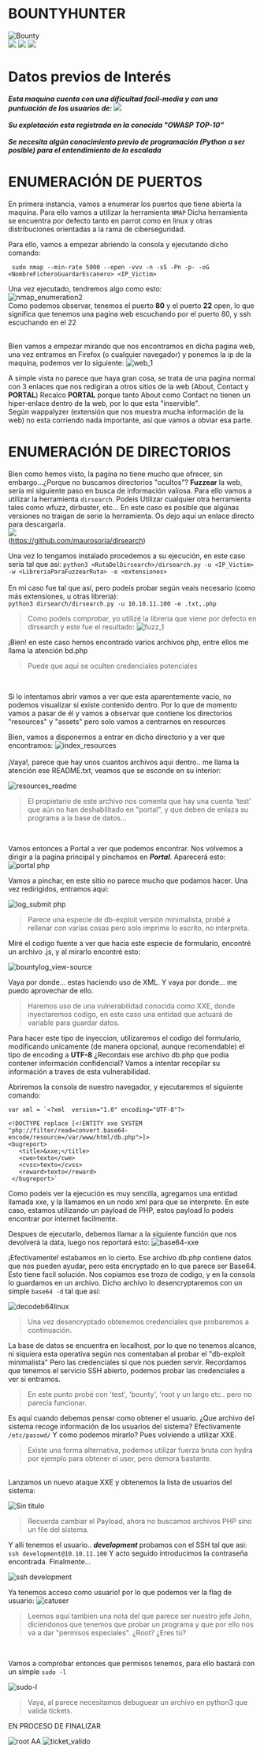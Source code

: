 # BOUNTYHUNTER 
![Bounty](https://user-images.githubusercontent.com/87484792/127788465-c99206d0-c1d8-491f-8e33-ea743e4c4165.png)
</br>
<img src= "https://img.shields.io/badge/difficulty:: -3FE716?style=plastic&logo=hackthebox&logoColor=white&labelColor=16E798"> </img>
<img src= "https://img.shields.io/badge/Easy-16E798?style=plastic"> </img> 
<img src= "https://img.shields.io/badge/Medium-E77816?style=plastic"> </img>
</br>

##

# Datos previos de Interés  

***Esta maquina cuenta con una dificultad facil-media y con una puntuación de los usuarios de: <img src= "https://img.shields.io/badge/4,4 stars -16DEE7?style=plastic&logo=RiseUp&logoColor=white&labelColor=16E798"> </img>*** 
</br></br>
***Su explotación esta registrada en la conocida "OWASP TOP-10"***
</br></br>
***Se necesita algún conocimiento previo de programación (Python a ser posible) para el entendimiento de la escalada***

# ENUMERACIÓN DE PUERTOS

En primera instancia, vamos a enumerar los puertos que tiene abierta la maquina. Para ello vamos a utilizar la herramienta ``NMAP`` 
Dicha herramienta se encuentra por defecto tanto en parrot como en linux y otras distribuciones orientadas a la rama de ciberseguridad.

Para ello, vamos a empezar abriendo la consola y ejecutando dicho comando:

     sudo nmap --min-rate 5000 --open -vvv -n -sS -Pn -p- -oG <NombreFicheroGuardarEscanero> <IP_Victim>

Una vez ejecutado, tendremos algo como esto: </br>
  ![nmap_enumeration2](https://user-images.githubusercontent.com/87484792/127789907-a45d7bb4-0d20-45de-88c8-476fdc3e6c3d.png)
</br>
Como podemos observar, tenemos el puerto **80** y el puerto **22** open, lo que significa que tenemos una pagina web escuchando por el puerto 80, y ssh escuchando en el 22
</br> </br>

Bien vamos a empezar mirando que nos encontramos en dicha pagina web, una vez entramos en Firefox (o cualquier navegador) y ponemos la ip de la maquina, podemos ver lo siguiente:
![web_1](https://user-images.githubusercontent.com/87484792/127790103-6438ccb8-47ba-4ddb-a01e-a6ddf85525bf.png)

A simple vista no parece que haya gran cosa, se trata de una pagina normal con 3 enlaces que nos redigiran a otros sitios de la web (About, Contact y **PORTAL**)
Recalco **PORTAL** porque tanto About como Contact no tienen un hiper-enlace dentro de la web, por lo que esta "inservible". </br>
Según wappalyzer (extensión que nos muestra mucha información de la web) no esta corriendo nada importante, así que vamos a obviar esa parte. 

# ENUMERACIÓN DE DIRECTORIOS

Bien como hemos visto, la pagina no tiene mucho que ofrecer, sin embargo...¿Porque no buscamos directorios "ocultos"? **Fuzzear** la web, sería mi siguiente paso en busca de información valiosa. Para ello vamos a utilizar la herramienta ``dirsearch``. Podeis Utilizar cualquier otra herramienta tales como wfuzz, dirbuster, etc...
En este caso es posible que algúnas versiones no traigan de serie la herramienta. Os dejo aquí un enlace directo para descargarla.</br>
<img src= "https://img.shields.io/badge/dirsearch-16E798?style=plastic&logo=github&logoColor=white"> </img> </br> (https://github.com/maurosoria/dirsearch) </br>

Una vez lo tengamos instalado procedemos a su ejecución, en este caso sería tal que así:
``python3 <RutaDelDirsearch>/dirsearch.py -u <IP_Victim> -w <LibreriaParaFuzzearRuta> -e <extensiones>``</br></br>
En mi caso fue tal que así, pero podeis probar según veais necesario (como más extensiones, u otras libreria): </br>
 ```python3 dirsearch/dirsearch.py -u 10.10.11.100 -e .txt,.php```
> Como podeis comprobar, yo utilizé la libreria que viene por defecto en dirsearch y este fue el resultado:
![fuzz_1](https://user-images.githubusercontent.com/87484792/127791094-ad8c81b2-ccc2-4be6-92ac-cd8266ca610b.png)</br>

¡Bien! en este caso hemos encontrado varios archivos php, entre ellos me llama la atención bd.php
> Puede que aquí se oculten credenciales potenciales 
</br>

Si lo intentamos abrir vamos a ver que esta aparentemente vacio, no podemos visualizar si existe contenido dentro.
Por lo que de momento vamos a pasar de él y vamos a observar que contiene los directorios "resources" y "assets" pero solo vamos a centrarnos en resources </br>

Bien, vamos a disponernos a entrar en dicho directorio y a ver que encontramos:
![index_resources](https://user-images.githubusercontent.com/87484792/127791465-988c2be9-5d1d-4714-b8d8-37affb39f605.png)
</br></br>
¡Vaya!, parece que hay unos cuantos archivos aqui dentro.. me llama la atención ese README.txt, veamos que se esconde en su interior:

![resources_readme](https://user-images.githubusercontent.com/87484792/127791991-f73a8823-071b-4d14-9848-9fbfc96209a4.png)
> El propietario de este archivo nos comenta que hay una cuenta 'test' que aún no han deshabilitado en "portal", y que deben de enlaza su programa a la base de datos...
</br>

Vamos entonces a Portal a ver que podemos encontrar. Nos volvemos a dirigir a la pagina principal y pinchamos en ***Portal***. Aparecerá esto:
![portal php](https://user-images.githubusercontent.com/87484792/127792215-631d2d24-cbfd-4341-924f-ba9e7f86468c.png)

Vamos a pinchar, en este sitio no parece mucho que podamos hacer. Una vez redirigidos, entramos aqui:

![log_submit php](https://user-images.githubusercontent.com/87484792/127792249-6bdc9934-5138-4f3b-8d0b-a07cedade16b.png)

> Parece una especie de db-exploit versión minimalista, probé a rellenar con varias cosas pero solo imprime lo escrito, no interpreta.

Miré el codigo fuente a ver que hacia este especie de formulario, encontré un archivo .js, y al mirarlo encontré esto:

![bountylog_view-source](https://user-images.githubusercontent.com/87484792/127792397-3100e324-4b6c-4d1e-8bb0-d5f24421ace2.png)

Vaya por donde... estas haciendo uso de XML. Y vaya por donde... me puedo aprovechar de ello.

> Haremos uso de una vulnerabilidad conocida como XXE, donde inyectaremos codigo, en este caso una entidad que actuará de variable para guardar datos. </br>

Para hacer este tipo de inyeccion, utilizaremos el codigo del formulario, modificando unicamente (de manera opcional, aunque recomendable) el tipo de encoding a **UTF-8**
¿Recordais ese archivo db.php que podia contener información confidencial? Vamos a intentar recopilar su información a traves de esta vulnerabilidad.

Abriremos la consola de nuestro navegador, y ejecutaremos el siguiente comando: 

```
var xml = `<?xml  version="1.0" encoding="UTF-8"?>

<!DOCTYPE replace [<!ENTITY xxe SYSTEM "php://filter/read=convert.base64-encode/resource=/var/www/html/db.php">]>
<bugreport>
   <title>&xxe;</title>
   <cwe>texto</cwe>
   <cvss>texto</cvss>
   <reward>texto</reward>
 </bugreport>`
```

Como podeis ver la ejecución es muy sencilla, agregamos una entidad llamada xxe, y la llamamos en un nodo xml para que se interprete. En este caso, estamos utilizando un payload de PHP, estos payload lo podeis encontrar por internet facilmente.

Despues de ejecutarlo, debemos llamar a la siguiente función que nos devolverá la data, luego nos reportará esto:
![base64-xxe](https://user-images.githubusercontent.com/87484792/127793257-1bbc2b97-e0b2-45ce-ab4f-2e94b38e367f.png)


¡Efectivamente! estabamos en lo cierto. Ese archivo db.php contiene datos que nos pueden ayudar, pero esta encryptado en lo que parece ser Base64. Esto tiene facil solución.
Nos copiamos ese trozo de codigo, y en la consola lo guardamos en un archivo. Dicho archivo lo desencryptaremos con un simple ``base64 -d`` tal que asi: 

![decodeb64linux](https://user-images.githubusercontent.com/87484792/127793110-a20b8c15-7dcc-4e3d-8b16-1974828b1f9a.png)
> Una vez desencryptado obtenemos credenciales que probaremos a continuación.

La base de datos se encuentra en localhost, por lo que no tenemos alcance, ni siquiera esta operativa según nos comentaban al probar el "db-exploit minimalista"
Pero las credenciales si que nos pueden servir. Recordamos que tenemos el servicio SSH abierto, podemos probar las credenciales a ver si entramos.

>En este punto probé con 'test', 'bounty', 'root y un largo etc.. pero no parecía funcionar.

Es aquí cuando debemos pensar como obtener el usuario. ¿Que archivo del sistema recoge información de los usuarios del sistema? Efectivamente ``/etc/passwd/``
Y como podemos mirarlo? Pues volviendo a utilizar XXE. 
> Existe una forma alternativa, podemos utilizar fuerza bruta con hydra por ejemplo para obtener el user, pero demora bastante.
</br>
Lanzamos un nuevo ataque XXE y obtenemos la lista de usuarios del sistema:

![Sin título](https://user-images.githubusercontent.com/87484792/127793546-4c84852e-be21-4744-973a-4aa0db054b09.png)
> Recuerda cambiar el Payload, ahora no buscamos archivos PHP sino un file del sistema.

Y alli tenemos el usuario.. ***development***
probamos con el SSH tal que asi:
``` ssh development@10.10.11.100 ``` 
Y acto seguido introducimos la contraseña encontrada. Finalmente...

![ssh development](https://user-images.githubusercontent.com/87484792/127793730-5720bed3-c845-4449-9b0f-00226a60f923.png)

Ya tenemos acceso como usuario! por lo que podemos ver la flag de usuario:
![catuser](https://user-images.githubusercontent.com/87484792/127793820-64ad893f-267e-4e73-9862-9306aacd4025.png)

> Leemos aquí tambien una nota del que parece ser nuestro jefe John, diciendonos que tenemos que probar un programa y que por ello nos va a dar "permisos especiales". ¿Root? ¿Eres tú?
</br>

Vamos a comprobar entonces que permisos tenemos, para ello bastará con un simple ``sudo -l``

![sudo-l](https://user-images.githubusercontent.com/87484792/127793943-5534cf20-6632-47a6-8e60-b8b7659f12b8.png)
> Vaya, al parece necesitamos debuguear un archivo en python3 que valida tickets.



EN PROCESO DE FINALIZAR

![root](https://user-images.githubusercontent.com/87484792/127794042-efe621d9-b890-4080-9268-8b7430f8046f.png)
AA
![ticket_valido](https://user-images.githubusercontent.com/87484792/127794331-b7281ad3-953a-4343-bf5a-2feb0dacec7a.png)

